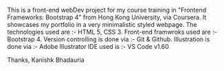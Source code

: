 This is a front-end webDev project for my course training in "Frontend Frameworks: Bootstrap 4" from Hong Kong University, via Coursera.
It showcases my portfolio in a very minimalistic styled webpage.
The technologies used are :-
HTML 5, CSS 3. 
Front-end framwroks used are :-
Bootstrap 4.
Version controlling is done via :-
Git & Github.
Illustration is done via :-
Adobe Illustrator
IDE used is :-
VS Code v1.60

Thanks,
Kanishk Bhadauria
